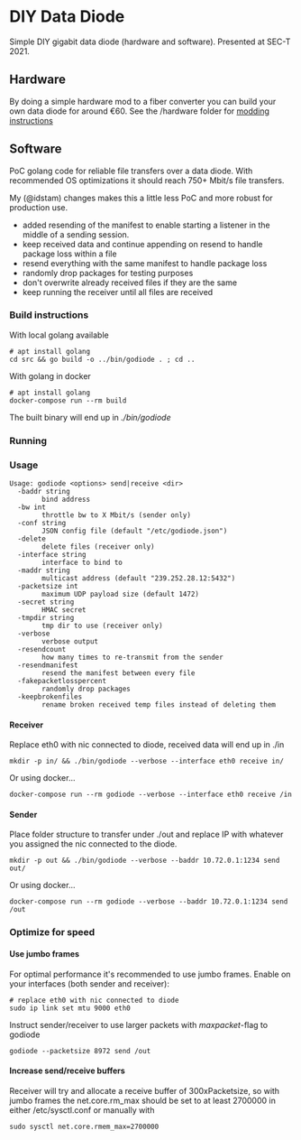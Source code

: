 
# DIY Data Diode
Simple DIY gigabit data diode (hardware and software). Presented at SEC-T 2021.

## Hardware
By doing a simple hardware mod to a fiber converter you can build your own data diode for around €60. See the /hardware folder for [modding instructions](https://github.com/klockcykel/godiode/blob/main/hardware/README.md#diy-optical-gigabit-data-diode)

## Software
PoC golang code for reliable file transfers over a data diode. With recommended OS optimizations it should reach 750+ Mbit/s file transfers.

My (@idstam) changes makes this a little less PoC and more robust for production use. 

 -  added resending of the manifest to enable starting a listener in the middle of a sending session.
 -  keep received data and continue appending on resend to handle package loss within a file
 -  resend everything with the same manifest to handle package loss
 -  randomly drop packages for testing purposes
 -  don't overwrite already received files if they are the same
 -  keep running the receiver until all files are received

### Build instructions
With local golang available
```
# apt install golang
cd src && go build -o ../bin/godiode . ; cd .. 
```

With golang in docker
```
# apt install golang
docker-compose run --rm build
```

The built binary will end up in _./bin/godiode_

### Running
### Usage
```
Usage: godiode <options> send|receive <dir>
  -baddr string
    	bind address
  -bw int
    	throttle bw to X Mbit/s (sender only)
  -conf string
    	JSON config file (default "/etc/godiode.json")
  -delete
    	delete files (receiver only)
  -interface string
    	interface to bind to
  -maddr string
    	multicast address (default "239.252.28.12:5432")
  -packetsize int
    	maximum UDP payload size (default 1472)
  -secret string
    	HMAC secret
  -tmpdir string
    	tmp dir to use (receiver only)
  -verbose
    	verbose output
  -resendcount
        how many times to re-transmit from the sender
  -resendmanifest
        resend the manifest between every file
  -fakepacketlosspercent
        randomly drop packages
  -keepbrokenfiles
        rename broken received temp files instead of deleting them
```
#### Receiver
Replace eth0 with nic connected to diode, received data will end up in ./in
```
mkdir -p in/ && ./bin/godiode --verbose --interface eth0 receive in/
```
Or using docker...
```
docker-compose run --rm godiode --verbose --interface eth0 receive /in
```

#### Sender
Place folder structure to transfer under ./out and replace IP with whatever you assigned the nic connected to the diode.
```
mkdir -p out && ./bin/godiode --verbose --baddr 10.72.0.1:1234 send out/
```
Or using docker...
```
docker-compose run --rm godiode --verbose --baddr 10.72.0.1:1234 send /out
```

### Optimize for speed
#### Use jumbo frames
For optimal performance it's recommended to use jumbo frames. Enable on your interfaces (both sender and receiver):
```
# replace eth0 with nic connected to diode
sudo ip link set mtu 9000 eth0
```
Instruct sender/receiver to use larger packets with _maxpacket_-flag to godiode
```
godiode --packetsize 8972 send /out
```

#### Increase send/receive buffers
Receiver will try and allocate a receive buffer of 300xPacketsize, so with jumbo frames the net.core.rm_max should be set to at least 2700000 in either /etc/sysctl.conf or manually with
```
sudo sysctl net.core.rmem_max=2700000
```




